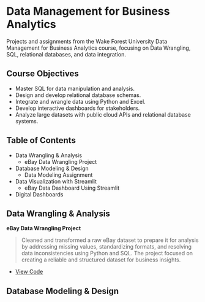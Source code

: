 # Data Management for Business Analytics 
Projects and assignments from the Wake Forest University Data Management for Business Analytics course, focusing on Data Wrangling, SQL, relational databases, and data integration.

## Course Objectives
- Master SQL for data manipulation and analysis.
- Design and develop relational database schemas.
- Integrate and wrangle data using Python and Excel.
- Develop interactive dashboards for stakeholders.
- Analyze large datasets with public cloud APIs and relational database systems.

## Table of Contents 
- Data Wrangling & Analysis
  - eBay Data Wrangling Project
- Database Modeling & Design
  - Data Modeling Assignment
- Data Visualization with Streamlit
  - eBay Data Dashboard Using Streamlit
 - Digital Dashboards

## Data Wrangling & Analysis 
**eBay Data Wrangling Project**
> Cleaned and transformed a raw eBay dataset to prepare it for analysis by addressing missing values, standardizing formats, and resolving data inconsistencies using Python and SQL. The project focused on creating a reliable and structured dataset for business insights.
- [View Code](Cabrera_eBay.ipynb)

## Database Modeling & Design 

